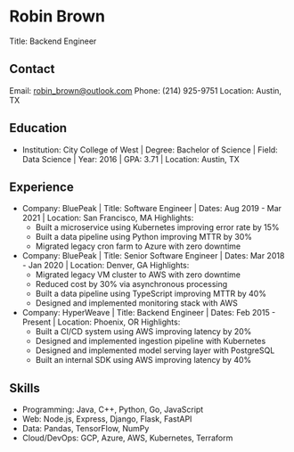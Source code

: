 # Robin Brown
Title: Backend Engineer

## Contact
Email: robin_brown@outlook.com
Phone: (214) 925-9751
Location: Austin, TX

## Education
- Institution: City College of West | Degree: Bachelor of Science | Field: Data Science | Year: 2016 | GPA: 3.71 | Location: Austin, TX

## Experience
- Company: BluePeak | Title: Software Engineer | Dates: Aug 2019 - Mar 2021 | Location: San Francisco, MA
  Highlights:
    - Built a microservice using Kubernetes improving error rate by 15%
    - Built a data pipeline using Python improving MTTR by 30%
    - Migrated legacy cron farm to Azure with zero downtime
- Company: BluePeak | Title: Senior Software Engineer | Dates: Mar 2018 - Jan 2020 | Location: Denver, GA
  Highlights:
    - Migrated legacy VM cluster to AWS with zero downtime
    - Reduced cost by 30% via asynchronous processing
    - Built a data pipeline using TypeScript improving MTTR by 40%
    - Designed and implemented monitoring stack with AWS
- Company: HyperWeave | Title: Backend Engineer | Dates: Feb 2015 - Present | Location: Phoenix, OR
  Highlights:
    - Built a CI/CD system using AWS improving latency by 20%
    - Designed and implemented ingestion pipeline with Kubernetes
    - Designed and implemented model serving layer with PostgreSQL
    - Built an internal SDK using AWS improving latency by 40%

## Skills
- Programming: Java, C++, Python, Go, JavaScript
- Web: Node.js, Express, Django, Flask, FastAPI
- Data: Pandas, TensorFlow, NumPy
- Cloud/DevOps: GCP, Azure, AWS, Kubernetes, Terraform
